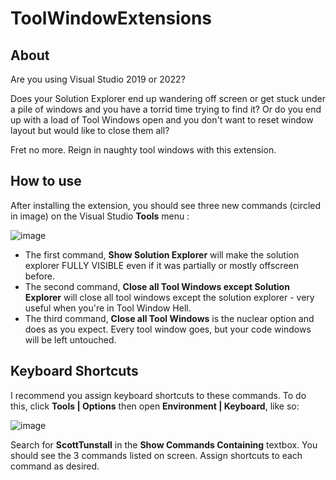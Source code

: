 # ToolWindowExtensions

## About

Are you using Visual Studio 2019 or 2022?

Does your Solution Explorer end up wandering off screen or get stuck under a pile of windows and you have a torrid time trying to find it?
Or do you end up with a load of Tool Windows open and you don't want to reset window layout but would like to close them all?

Fret no more. Reign in naughty tool windows with this extension.


## How to use

After installing the extension, you should see three new commands (circled in image) on the Visual Studio **Tools** menu :

![image](https://github.com/user-attachments/assets/c5e0c14e-f341-45ba-9e6d-842b554f74ed)


* The first command, **Show Solution Explorer** will make the solution explorer FULLY VISIBLE even if it was partially or mostly offscreen before.
* The second command, **Close all Tool Windows except Solution Explorer** will close all tool windows except the solution explorer - very useful when you're in Tool Window Hell. 
* The third command, **Close all Tool Windows** is the nuclear option and does as you expect. Every tool window goes, but your code windows will be left untouched. 


## Keyboard Shortcuts

I recommend you assign keyboard shortcuts to these commands. To do this, click **Tools | Options** then open **Environment | Keyboard**, like so:

![image](https://github.com/user-attachments/assets/be8c2e2b-e840-452e-9220-e81ea408da81)

Search for **ScottTunstall** in the **Show Commands Containing** textbox. You should see the 3 commands listed on screen. Assign shortcuts to each command as desired.
